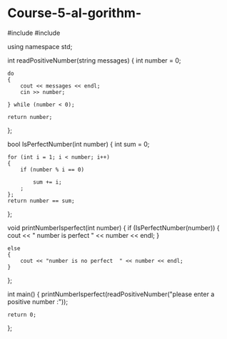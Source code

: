 # Course-5-al-gorithm-
#include <iostream>
#include <string>

using namespace std;

int readPositiveNumber(string messages)
{
    int number = 0;

    do
    {
        cout << messages << endl;
        cin >> number;

    } while (number < 0);

    return number;
};

bool IsPerfectNumber(int number)
{
    int sum = 0;

    for (int i = 1; i < number; i++)
    {
        if (number % i == 0)

            sum += i;
        ;
    };
    return number == sum;
};

void printNumberIsperfect(int number)
{
    if (IsPerfectNumber(number))
    {
        cout << " number is perfect  " << number << endl;
    }

    else
    {
        cout << "number is no perfect  " << number << endl;
    }
};

int main()
{
    printNumberIsperfect(readPositiveNumber("please enter a positive number :"));

    return 0;
};
